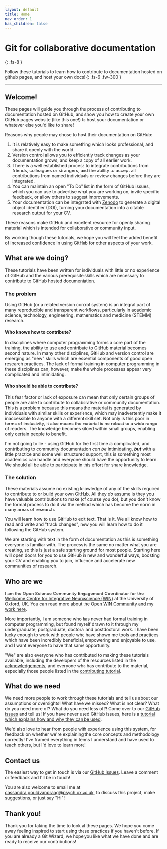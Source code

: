 ```yaml
---
layout: default
title: Home
nav_order: 1
has_children: false
---
```


# Git for collaborative documentation
{: .fs-8 }

Follow these tutorials to learn how to contribute to documentation hosted on github pages, and host your own docs!
{: .fs-6 .fw-300 }

---

## Welcome!

These pages will guide you through the process of contributing to documentation hosted on GitHub, and show you how to create your own GitHub pages website (like this one!) to host your documentation or whatever else you'd like to share!  

Reasons why people may chose to host their documentation on GitHub:

1. It is relatively easy to make something which looks professional, and share it openly with the world.
2. Version control allows you to efficiently track changes as your documentation grows, and keep a copy of all earlier work.
3. There is a well established process to integrate contributions from friends, colleagues or strangers, and the ability to accept all contributions from named individuals or review changes before they are integrated.
4. You can maintain an open "To Do" list in the form of GitHub issues, which you can use to advertise what you are working on, invite specific feedback, or allow others to suggest improvements.
5. Your documentation can be integrated with [Zenodo](https://zenodo.org) to generate a digital object identifier (DOI), turning your documentation into a citable research output for your CV.

These reasons make GitHub and excellent resource for openly sharing material which is intended for collaborative or community input.

By working though these tutorials, we hope you will feel the added benefit of increased confidence in using GitHub for other aspects of your work.  

## What are we doing?

These tutorials have been written for individuals with little or no experience of GitHub and the various prerequisite skills which are necessary to contribute to GitHub hosted documentation.  

### The problem

Using GitHub (or a related version control system) is an integral part of many reproducible and transparent workflows, particularly in academic science, technology, engineering, mathematics and medicine (STEMM) research.

#### Who knows how to contribute?

In disciplines where computer programming forms a core part of the training, the ability to use and contribute to GitHub material becomes second nature. In many other disciplines, GitHub and version control are emerging as "new" skills which are essential components of good open research practices. The lack of formal training in computer programming in these disciplines can, however, make the whole processes appear very complicated and intimidating.

#### Who should be able to contribute?

This fear factor or lack of exposure can mean that only certain groups of people are able to contribute to collaborative or community documentation. This is a problem because this means the material is generated by individuals with similar skills or experience, which may inadvertently make it inaccessible to anyone with a different skill set. Not only is this poor in terms of inclusivity, it also means the material is no robust to a wide range of readers. The knowledge becomes siloed within small groups, enabling only certain people to benefit.

I'm not going to lie - using GitHub for the first time *is* complicated, and contributing to community documentation *can be* intimidating, ***but*** with a little practice and some well structured support, this is something most academics can handle and everyone should have the opportunity to learn. We should all be able to participate in this effort for share knowledge.

### The solution

These materials assume no existing knowledge of any of the skills required to contribute to or build your own GitHub. All they *do* assume is they you have valuable contributions to make (of course you do), but you don't know the formal process to do it via the method which has become the norm in many areas of research.

You will learn how to use GitHub to edit text. That is it. We all know how to read and write and "track changes", now you will learn how to do it following the GitHub system.

We are starting with text in the form of documentation as this is something everyone is familiar with. The process is the same no matter what you are creating, so this is just a safe starting ground for most people. Starting here will open doors for you to use GitHub in new and wonderful ways, boosting your CV and enabling you to join, influence and accelerate new communities of research.

## Who are we

I am the Open Science Community Engagement Coordinator for the [Wellcome Centre for Integrative Neuroscience (WIN)](https://www.win.ox.ac.uk) at the University of Oxford, UK. You can read more about the [Open WIN Community and my work here](https://cassgvp.github.io/WIN-Open-Neuroimaging-Community/).

More importantly, I am someone who has never had formal training in computer programming, but found myself drawn to it through my undergraduate, postgraduate, doctoral and postdoctoral work. I have been lucky enough to work with people who have shown me tools and practices which have been incredibly beneficial, empowering and enjoyable to use, and I want everyone to have that same opportunity.

"We" are also everyone who has contributed to making these tutorials available, including the developers of the resources listed in the [acknowledgements](./docs/ACKNOWELDGEMENTS.md), and everyone who has contribute to the material, especially those people listed in the [contributing tutorial](./docs/tut/3-3-play-with-this-page.md).

## What do we need

We need more people to work through these tutorials and tell us about our assumptions or oversights! What have we missed? What is not clear? What do you need more of? What do you need less of?! Come over to our [GitHub issues](https://github.com/cassgvp/git-for-collaborative-documentation/issues) and tell us! If you have never used GitHub issues, here is a [tutorial which explains how and why they can be used](.docs/tut/5-Github-issues.md).

We'd also love to hear from people with experience using this system, for feedback on whether we're explaining the core concepts and methodology correctly! I've framed everything in terms I understand and have used to teach others, but I'd love to learn more!

## Contact us

The easiest way to get in touch is via our [GitHub issues](https://github.com/cassgvp/git-for-collaborative-documentation/issues). Leave a comment or feedback and I'll be in touch!

You are also welcome to email me at [cassandra.gouldvanpraag@psych.ox.ac.uk](mailto:cassandra.gouldvanpraag@psych.ox.ac.uk), to discuss this project, make suggestions, or just say "Hi"!

## Thank you!

Thank you for taking the time to look at these pages. We hope you come away feeling inspired to start using these practices if you haven't before. If you are already a Git Wizard, we hope you like what we have done and are ready to receive our contributions!
